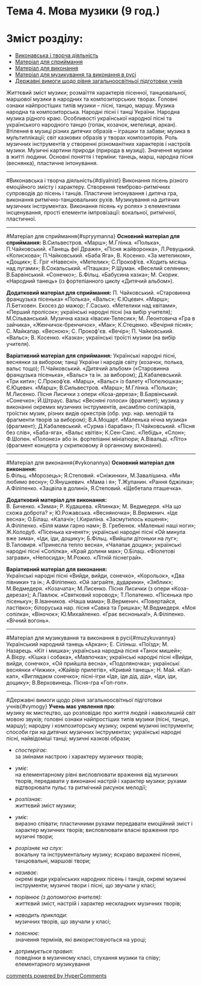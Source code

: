 <div id="hypercomments_widget" class="js-hypercomments-widget invisible"></div>


Тема 4.  Мова музики  (9 год.)
============================================= 

Зміст розділу:
=============================================

*	[Виконавська і творча діяльність](#diyalnist)
*	[Матеріал для сприймання](#spryymanna)
*	[Матеріал для  виконання](#vykonannya)
*	[Матеріал для музикування  та  виконання в русі](#muzykuvannya)
*	[Державні вимоги  щодо рівня загальноосвітньої підготовки учнів](#vymogy)


Життєвий зміст музики; розмаїття характерів пісенної, танцювальної, маршової музики в народних та композиторських творах. Головні ознаки найпростіших типів музики – пісні, танцю, маршу. Музика народна та композиторська. Народні пісні і танці України. Народна музика рідного краю. Особливості української народної пісні та українського народного танцю (гопак, козачок, метелиця, аркан). Втілення в музиці різних дитячих образів – іграшки та забави; музика в мультиплікації; світ казкових образів у творах композиторів. Роль музичних інструментів у створенні різноманітних характерів і настроїв музики. Музичні картини природи (природа в музиці). Значення музики в житті людини.  Основні поняття і терміни: танець, марш, народна пісня (веснянка), пластичне інтонування.
<hr>

#Виконавська і творча діяльність{#diyalnist}
Виконання пісень різного емоційного змісту і характеру. Створення темброво-ритмічних супроводів до пісень і танців. Пластичне інтонування і дитяча гра, виконання ритмічно-танцювальних рухів. Музикування на дитячих музичних інструментах. Виконання пісень «у ролях» з елементами інсценування, прості елементи імпровізації: вокальної, ритмічної, пластичної.
<hr>

#Матеріал для сприймання{#spryymanna}
**Основний матеріал для сприймання:**
В.Сильвестров. «Марш»; М.Глінка. «Полька», П.Чайковський. «Танець феї Драже», «Пісня жайворонка», Л.Ревуцький. «Колискова»; П.Чайковський. «Баба Яга»,  В. Косенко. «За метеликом», «Дощик»; Е. Гріг «Навесні», «Метелик»; С.Прокоф‘єв. «Ходить місяць над лугами»; В.Сокальський. «Пташка»; Р.Шуман. «Веселий селянин»; В.Барвінський.  «Сонечко»;. Б.Фільц. «Бабусина казка»; М. Скорик. «Народний танець» (із фортепіанного циклу «Дитячий альбом»).

**Додатковий матеріал для сприймання:**
П. Чайковський. «Старовинна французька пісенька» «Полька», «Вальс»;  Є.Юцевич. «Марш»; Л.Бетховен. Екосез до мажор;    Г.Сасько. «Метелики над квітами», «Перший пролісок»; українські народні пісні (на вибір учителя); М.Сільванський. Музична казка «Івасик-Телесик»; М. Леонтовича «Гра в зайчика», «Женчичок-бренчичок», «Мак»; К.Стеценко. «Вечірня пісня»; С. Майкапар. «Весною»; С. Прокоф'єв. «Вечір»;  П. Чайковський. «Вальс»; В. Косенко. «Казка»; українські троїсті музики (на вибір учителя). 

**Варіативний матеріал для сприймання:**
Українські народні пісні, веснянки за вибором; танці України і народів світу (козачок, полька, вальс тощо); П.Чайковський. «Дитячий альбом» («Старовинна французька пісенька», «Вальс» та ін. за вибором); Д.Кабалевський. «Три кити»; С.Прокоф’єв. «Марш», «Вальс» із балету «Попелюшка»; Є.Юцевич. «Марш»; В.Сильвестров. «Марш»; М.Глінка. «Полька»; М.Лисенко. Пісня Лисички з опери «Коза-дереза»; В.Барвінський. «Сонечко»; Й.Штраус. Вальс «Весняні голоси» (фрагмент); музика у виконанні окремих музичних інструментів, ансамблю сопілкарів, троїстих музик, різних видів оркестрів (обр. укр. нар. мелодій та фрагменти творів за вибором); В.А.Моцарт. «Маленька нічна музика» (фрагмент); Д.Кабалевський. «Сурма і барабан»; П.Чайковський. «Пісня без слів», «Баба-яга», «Вальс квітів»; К.Сен-Санс. «Лебідь», «Слон»; Ф.Шопен. «Полонез» або ін. фортепіанні мініатюри; А.Вівальді. «Літо» (фрагмент концерта у скрипковому й органному виконанні).
<hr>

#Матеріал для  виконання{#vykonannya}
**Основний матеріал для виконання:**<br>Б.Фільц. «Морозець»; Я.Степовий. «Сніжинки», М.Завалішина. «Ми любимо весну»; О.Янушкевич. «Мама і я»; Т.Жупанин. «Рання бджілка»; А.Філіпенко. «Зацвіла в долині», Я.Степовий.  «Щебетала пташечка». 

**Додатковий матеріал для виконання:**<br>В. Биченко. «Зима»; Р. Кудашева. «Ялинка»; М. Ведмедеря. «На що схожа доброта? »;  Ю.Рожавська. «Весняночка»; В.Верменич. «Іде весна»; О.Білаш. «Калачі»;  І.Кириліна. «Засмутилось кошеня»; А.Філіпенко. «Біля мами гарно нам»;  В. Гребенюк. «Маленькі наші ноги»; Ж.Колодуб. «Пісенька каченят»; українські народні пісні «Ой минула вже зима», «Іди, іди, дощику»; Б.Фільц.  «Вийшли дітоньки на луг»;  В.Таловиря. «Принесла тепло весна», «Чалапає дощик»; українські народні пісні «Сопілка», «Край долини мак»; О.Білаш. «Фіолетові заграви», «Непосида»; М.Рожко. «Літній піснеграй».

**Варіативний матеріал для виконання:**<br>Українські народні пісні «Вийди, вийди, сонечко», «Корольок», «Два півники» та ін.; А.Філіпенко. «Ой заграйте, дударики», «Зяблик»; М.Ведмедеря. «Козачата»; М.Лисенко. Пісня Лисички (з опери «Коза-дереза»); А.Павлюк. «Святковий хоровод»; Т.Попатенко. «Пісенька про пісеньку»; В.Іванников. «Наша мама»; В.Верменич. «Повертайся, ластівко»; білоруська нар. пісня «Савка та Гришка»; М.Ведмедеря. «Моя сопілка», «Віночок»; Ю.Михайленко. «Грає веснонька!», А.Філіпенко. «Вічний вогонь».
<hr>

#Матеріал для музикування  та  виконання в русі{#muzykuvannya}
Український народний танець «Аркан»;   Е. Сіліньш. «Поїзд»; М. Назарець. «Кіт і мишка»; українська народна пісня «Танок мишей»; А.Вієру. «Кішка і собака», «Мавпочка»; українські народні пісні «Вийди, вийди, сонечко», «Ой прийшла весна», «Подоляночка»; українські веснянки «Чижик», «Жайвір прилетів», «Кривий танець»; Н. Май. «Кап-кап», «Виглядаєм сонечко»;  пісні-ігри  «Іде, іде дід, дід», «Іди, іди, дощику»;  В.Верховинець. Пісня-гра «Гоп-гоп».
<hr>

#Державні вимоги  щодо рівня загальноосвітньої підготовки учнів{#vymogy}
**Учень має уявлення про**:<br>музику як мистецтво, що розповідає про життя людей і навколишній світ мовою звуків;
головні ознаки найпростіших типів музики (пісні, танцю, маршу); народну і композиторську музику; окремі музичні інструменти; способи гри на дитячих музичних інструментах; українські народні пісні, найвідоміші танці; музичні казкові образи;

*	*спостерігає*:<br>за змінами настрою і характеру музичних творів;

*	*уміє*:<br>на елементарному рівні висловлювати враження від музичних творів, передавати у виконанні настрій і характер музики; рухами відтворювати пульс та ритмічний рисунок мелодії;

*	*розпізнає*:<br>життєвий зміст музики;

*	*уміє*: <br>виразно співати; пластичними рухами передавати емоційний зміст і характер музичних творів; висловлювати власні враження про музичні твори;  

*	*розрізняє на слух*: <br>вокальну та інструментальну музику; яскраво виражені пісенні, танцювальні, маршові твори;

*	*називає*: <br>окремі види українських народних пісень і танців, окремі музичні інструменти; музичні твори і пісні, що звучали у класі;

*	*порівнює (з допомогою вчителя)*: <br>життєвий зміст,  настрій і характер нескладних музичних творів;

*	*наводить приклади*: <br>музичних творів, що звучали у класі;

*	*пояснює*: <br>значення термінів, які використовуються на уроці;

*	*дотримується правил*: <br>поведінки в музичному класі, слухання музики та співу; елементарного музикування


<div class="js-hypercomments-container">
    <a href="http://hypercomments.com" class="hc-link" title="comments widget">comments powered by HyperComments</a>
</div>